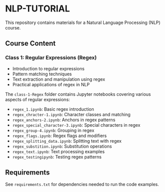 # NLP-TUTORIAL

This repository contains materials for a Natural Language Processing (NLP) course.

## Course Content

### Class 1: Regular Expressions (Regex)
- Introduction to regular expressions
- Pattern matching techniques
- Text extraction and manipulation using regex
- Practical applications of regex in NLP

The `class-1-Regex` folder contains Jupyter notebooks covering various aspects of regular expressions:
- `regex_1.ipynb`: Basic regex introduction
- `regex_chracter-1.ipynb`: Character classes and matching
- `regex_anchors-2.ipynb`: Anchors in regex patterns
- `regex_special_character-3.ipynb`: Special characters in regex
- `regex_group-4.ipynb`: Grouping in regex
- `regex_flags.ipynb`: Regex flags and modifiers
- `regex_splitting_data.ipynb`: Splitting text with regex
- `regex_substition.ipynb`: Substitution operations
- `regex_text.ipynb`: Text processing examples
- `regex_testingipynb`: Testing regex patterns

## Requirements
See `requirements.txt` for dependencies needed to run the code examples.